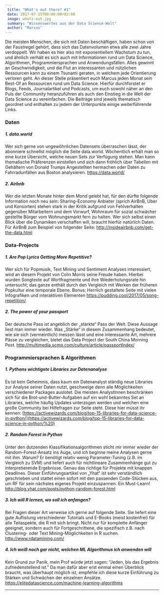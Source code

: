 ```yaml
---
 title: "What's out there? #1"
 date: 2017-07-15T00:00:00+02:00
 image: whats-out.jpg
 summary: "Wissenswertes aus der Data Science-Welt"
 author: "Marcus"
---
```



Die meisten Menschen, die sich mit Daten beschäftigen, haben schon von
der Faustregel gehört, dass sich das Datenvolumen etwa alle zwei Jahre
verdoppelt. Wir haben es hier also mit exponentiellem Wachstum zu tun,
und ähnlich verhält es sich auch mit Informationen rund um Data Science,
Algorithmen, Programmiersprachen und Anwendungsfällen. Alles gewinnt an
Geschwindigkeit, und die Flut an interessanten und nützlichen Ressourcen
kann zu einem Tsunami geraten, in welchem jede Orientierung verloren
geht. An dieser Stelle präsentiert euch Marcus jeden Monat sein Best-Of
an Ressourcen rund um Data Science. Hierfür durchforstet er Blogs,
Feeds, Journalartikel und Podcasts, um euch sowohl näher an den Puls der
Community heranzuführen als auch den Einstieg in die Welt der Data
Science zu vereinfachen. Die Beiträge sind jeweils thematisch geordnet
und enthalten zu jedem der Unterpunkte einige weiterführende Links.

### Daten

##### 1. data.world

Wer sich gerne von ungewöhnlichen Datensets überraschen lässt, der
abonniere schnellst möglich die Seite data.world. Wöchentlich erhält man
so eine kurze Übersicht, welche neuen Sets zur Verfügung stehen. Man
kann thematische Präferenzen einstellen und sich dann fröhlich über
Tabellen mit Gehältern von Donald Trumps Angestellten hermachen oder
Daten zu Fahrradunfällen aus Boston analysieren. <https://data.world/>

##### 2. Airbnb

Wer die letzten Monate hinter dem Mond gelebt hat, für den dürfte
folgende Information noch neu sein: Sharing-Economy Anbieter (sprich
AirBnB, Uber und Konsorten) stehen stark in der Kritik aufgrund von
Fehlverhalten gegenüber Mitarbeitern und dem Vorwurf, Wohnraum für
sozial schwächer gestellte Bürger vom Wohnungsmarkt fern zu halten. Wer
sich selbst einen Blick über die Dynamiken verschaffen will, braucht
hierfür natürlich Daten. Für AirBnB zum Beispiel von folgender Seite:
<http://insideairbnb.com/get-the-data.html>

### Data-Projects

##### 1. Are Pop Lyrics Getting More Repetitive?

Wer sich für Popmusik, Text Mining und Sentiment Analyses interessiert,
wird an diesem Projekt von Colin Morris seine Freude haben. Hierbei
wurden Songtexte auf Wortfragmente und ihre Wiederholungsrate hin
untersucht; das ganze enthält durch den Vergleich mit Werken der
früheren Popkultur eine temporale Ebene. Bonus: Herrlich gestaltete
Seite mit vielen Infografiken und interaktiven Elementen
<https://pudding.cool/2017/05/song-repetition/>.

##### 2. The power of your passport

Der deutsche Pass ist angeblich der „stärkte“ Pass der Welt. Diese
Aussage liest man immer wieder. Was „Stärke“ in diesem Zusammenhang
bedeutet, wie sie sich (vermeintlich) messen lässt und eine interessante
Art, mehrere Pässe zu vergleichen, bietet das Data Project der South
China Morning Post.
<http://multimedia.scmp.com/culture/article/passportIndex/>

### Programmiersprachen & Algorithmen

##### 1. Pythons wichtigste Libraries zur Datenanalyse

Es ist kein Geheimnis, dass kaum ein Datenanalyst ständig neue Libraries
zur Analyse seiner Daten nutzt, geschweige denn alle Möglichkeiten
verschiedener Packages auslotet. Die meisten AnalystInnen beschränken
sich für die Brot-und-Butter-Aufgaben auf ein wohl bekanntes Set an
Libraries, welche häufig Updates unterzogen werden und welchen eine
große Community bei Hilfefragen zur Seite steht. Diese hier müsst ihr
kennen:
[https://activewizards.com/blog/top-15-libraries-for-data-science-in-python/](https://activewizards.com/blog/top-15-libraries-for-data-science-in-python/%20)

##### 2. Random Forest in Python

Unter den dutzenden Klassifikationsalgorithmen sticht mir immer wieder
der Random-Forest-Ansatz ins Auge, und ich beginne meine Analysen gerne
mit ihm. Warum? Er benötigt relativ wenig Parameter-Tuning (z.B. im
Vergleich zu SVM) und liefert auch für nichtlineare Zusammenhänge gut zu
interpretierende Ergebnisse. Genau das richtige für Projekte mit knappen
Deadlines. Dieser Einführungsartikel von „Yhat“ ist sehr verständlich
geschrieben und stattet einen sofort mit den passenden Code-Stücken aus,
um RF für sein nächstes eigenes Projekt einzuspannen. Ein Must-Learn!
<http://blog.yhat.com/posts/python-random-forest.html>

##### 3. Ich will R lernen, wo soll ich anfangen?

Bei Fragen dieser Art verweise ich gerne auf folgende Seite. Sie liefert
eine gute Auflistung verschiedener Tutorials und E-Books (meist
kostenfrei) für alle Teilaspekte, die R mit sich bringt. Nicht nur für
komplette Anfänger geeignet, sondern auch für Fortgeschrittene, die
spezifisch z.B. nach Clustering- oder Text Mining-Möglichkeiten in R
suchen. <http://www.rdatamining.com/>

##### 4. Ich weiß noch gar nicht, welchen ML Algorithmus ich anwenden will

Kein Grund zur Panik, mein Prof würde jetzt sagen: "Jeden, bis das
Ergebnis zufriedenstellend ist." Da man dafür aber erst einmal einen
Überblick braucht, was überhaupt möglich ist, empfehle ich diese kurze
Einführung zu Stärken und Schwächen der einzelnen Ansätze.
<https://elitedatascience.com/machine-learning-algorithms>

------------------------------------------------------------------------


